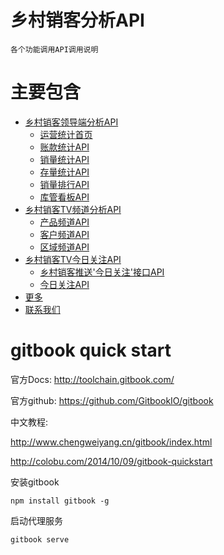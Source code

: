 # 乡村销客分析API
	
	各个功能调用API调用说明

# 主要包含
* [乡村销客领导端分析API]()
	* [运营统计首页](docs/yuyingtongji.md)
	* [账款统计API]()
	* [销量统计API]()
	* [存量统计API]()
	* [销量排行API]()
	* [库管看板API]()
* [乡村销客TV频道分析API]()
	* [产品频道API]()
	* [客户频道API]()
	* [区域频道API]()
* [乡村销客TV今日关注API]()
	* [乡村销客推送'今日关注'接口API]()
	* [今日关注API]()
* [更多](docs/moreinfo.md)
* [联系我们](docs/contact.md)


# gitbook quick start 


官方Docs: http://toolchain.gitbook.com/  

官方github: https://github.com/GitbookIO/gitbook  


中文教程: 

http://www.chengweiyang.cn/gitbook/index.html  

http://colobu.com/2014/10/09/gitbook-quickstart  


安装gitbook

	npm install gitbook -g

启动代理服务

	gitbook serve





